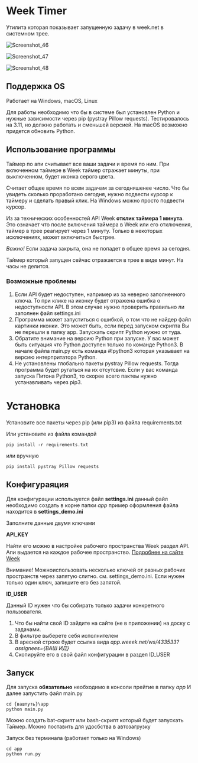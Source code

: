 # Week Timer
Утилита которая показывает запущенную задачу в week.net в системном трее.

![Screenshot_46](https://github.com/mcnickbronx/week_timer/assets/17063709/870c01ae-4c6b-4121-88fe-d483050b5286)

![Screenshot_47](https://github.com/mcnickbronx/week_timer/assets/17063709/0f5c4438-84ff-4c2d-9661-6436c75c0ccb)

![Screenshot_48](https://github.com/mcnickbronx/week_timer/assets/17063709/28d60ed5-5457-48d2-bf6e-b5052ae1edad)

## Поддержка OS
Работает на Windows, macOS, Linux

Для работы необходимо что бы в системе был установлен Python и нужные зависимости через pip (pystray Pillow requests).
Тестировалось на 3.11, но должно работать и сменьшей версией.
На macOS возможно придется обновить Python.

## Использование программы

Таймер по апи считывает все ваши задачи и время по ним. При включенном таймере в Week таймер отражает минуты, при выключенном, будет иконка серого цвета.

Считает общее время по всем задачам за сегодняшенее число. Что бы увидеть сколько проработано сегодня, нужно подвести курсор к таймеру и сделать правый клик. На Windows можно просто подвести курсор.

Из за технических особенностей API Week **отклик таймера 1 минута**. Это означает что после включения таймера в Week или его отключения, таймер в трее реагирует через 1 минуту. Только в некоторых исключениях, может включиться быстрее.

*Важно!* Если задача закрыта, она не попадет в общее время за сегодня.

Таймер который запущен сейчас отражается в трее в виде минут. На часы не делится.

### Возможные проблемы
1. Если API будет недоступен, например из за неверно заполненного ключа. То при клике на иконку будет отражена ошибка о недоступности API. В этом случае нужно проверить правильно ли заполнен файл settings.ini
2. Программа может запуститься с ошибкой, о том что не найдер файл картинки иконки. Это может быть, если перед запуском скрипта Вы не перешли в папку app. Запускать скрипт Python нужно от туда.
3. Обратите внимание на версию Python при запуске. У вас может быть ситуация что Python доступен только по команде Python3. В начале файла main.py есть команда #!python3 которая указывает на версию интерпритатора Python.
4. Не установлены глобально пакеты pystray Pillow requests. Тогда программа будет ругаться на их отсутсвие. Если у вас команда запуска Питона Python3, то скорее всего пактеы нужно устанавливать через pip3.
# Установка

Установите все пакеты через pip (или pip3) из файла
requirements.txt

Или установите из файла командой
```
pip install -r requirements.txt
```
или вручную
```
pip install pystray Pillow requests
```
## Конфигураяция

Для конфигурации используется файл
**settings.ini**
данный файл необходимо создать в корне папки *app*
пример оформления файла находится в **settings_demo.ini**

Заполните данные двумя ключами

**API_KEY**

Найти его можно в настройке рабочего пространства Week раздел API.
Апи выдается на каждое рабочее пространство.
[Подробнее на сайте Week](https://weeek.net/ru/help/workspace/integracii/api)

Внимание! Можноиспользовать несколько ключей от разных рабочих пространств через запятую слитно.
см. settings_demo.ini. Если нужен только один ключ, запишите его без запятой.

**ID_USER**

Данный ID нужен что бы собирать только задачи конкретного пользователя.
1. Что бы найти свой ID зайдите на сайте (не в приложении) на доску с задачами.
2. В фильтре выберете себя исполнителем
3. В аресной строке будет ссылка вида *app.weeek.net/ws/433533?assignees={ВАШ ИД}*
4. Скопируйте его в свой файл конфигурации в раздел ID_USER

## Запуск

Для запуска **обязательно** необходимо в консоли прейтие в папку *app*
И далее запустить файл main.py

```
cd {вашпуть}\app
python main.py
```
Можно создать bat-скрипт или bash-скрипт который будет запускать Таймер.
Можно поставить для удосбства в автозагрузку

Запуск без терминала (работает только на Windows)
```
cd app
python run.py
```

